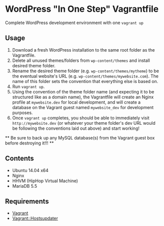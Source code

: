 WordPress "In One Step" Vagrantfile
===================================

Complete WordPress development environment with one `vagrant up`


## Usage

1. Download a fresh WordPress installation to the same root folder as the Vagrantfile.
2. Delete all unused themes/folders from `wp-content/themes` and install desired theme folder.
3. Rename the desired theme folder (e.g. `wp-content/themes/mytheme`) to be the eventual website's URL (e.g. `wp-content/themes/mywebsite.com`). The name of this folder sets the convention that everything else is based on.
4. Run `vagrant up`.
5. Using the convention of the theme folder name (and expecting it to be structured like as a domain name), the Vagrantfile will create an Nginx profile at `mywebsite.dev` for local development, and will create a database on the Vagrant guest named `mywebsite_dev` for development purposes.
6. Once `vagrant up` completes, you should be able to immediately visit `http://mywebsite.dev` (or whatever your theme folder's dev URL would be following the conventions laid out above) and start working!

** Be sure to back up any MySQL database(s) from the Vagrant guest box before destroying it!!! **


## Contents

- Ubuntu 14.04 x64
- Nginx
- HHVM (HipHop Virtual Machine)
- MariaDB 5.5


## Requirements

- [Vagrant](https://www.vagrantup.com/)
- [Vagrant::Hostsupdater](https://github.com/cogitatio/vagrant-hostsupdater)
